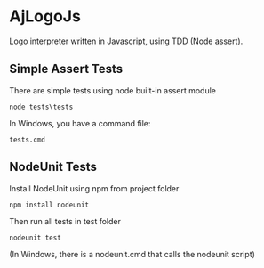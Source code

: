 # AjLogoJs

Logo interpreter written in Javascript, using TDD (Node assert).

## Simple Assert Tests

There are simple tests using node built-in assert module

```
node tests\tests
```

In Windows, you have a command file:

```
tests.cmd
```

## NodeUnit Tests

Install NodeUnit using npm from project folder

```
npm install nodeunit
```

Then run all tests in test folder

```
nodeunit test
```

(In Windows, there is a nodeunit.cmd that calls the nodeunit script)


